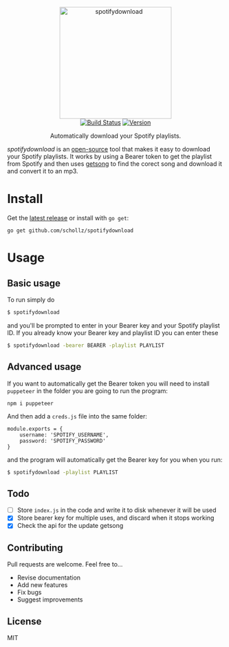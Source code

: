 <p align="center">
<img
    src=""
    width="260" border="0" alt="spotifydownload">
<br>
<a href="https://travis-ci.org/schollz/spotifydownload"><img
src="https://img.shields.io/travis/schollz/spotifydownload.svg?style=flat-square"
alt="Build Status"></a> <a
href="https://github.com/schollz/spotifydownload/releases/latest"><img
src="https://img.shields.io/badge/version-0.1.0-brightgreen.svg?style=flat-square"
alt="Version"></a> </p>

<p align="center">Automatically download your Spotify playlists.</p>

*spotifydownload* is an [open-source](https://github.com/schollz/spotifydownload) tool that makes it easy to download your Spotify playlists. It works by using a Bearer token to get the playlist from Spotify and then uses [getsong](https://github.com/schollz/getsong) to find the corect song and download it and convert it to an mp3.


# Install

Get the [latest release](https://github.com/schollz/spotifydownload/releases/latest) or install with `go get`:

```
go get github.com/schollz/spotifydownload
```

# Usage

## Basic usage

To run simply do

```bash
$ spotifydownload
```

and you'll be prompted to enter in your Bearer key and your Spotify playlist ID. If you already know your Bearer key and playlist ID you can enter these

```bash
$ spotifydownload -bearer BEARER -playlist PLAYLIST
```

## Advanced usage

If you want to automatically get the Bearer token you will need to install `puppeteer` in the folder you are going to run the program:

```
npm i puppeteer
```

And then add a `creds.js` file into the same folder:

```
module.exports = {
    username: 'SPOTIFY_USERNAME',
    password: 'SPOTIFY_PASSWORD'
}
```

and the program will automatically get the Bearer key for you when you run:

```bash
$ spotifydownload -playlist PLAYLIST
```


## Todo

- [ ] Store `index.js` in the code and write it to disk whenever it will be used
- [x] Store bearer key for multiple uses, and discard when it stops working
- [x] Check the api for the update getsong

## Contributing

Pull requests are welcome. Feel free to...

- Revise documentation
- Add new features
- Fix bugs
- Suggest improvements


## License

MIT

